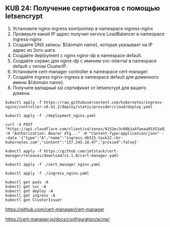## KUB 24: Получение сертификатов с помощью letsencrypt

1. Установите nginx-ingress контроллер в namespace ingress-nginx
2. Проверьте какой IP адрес получил service LoadBalancer в namespace ingress-nginx
3. Создайте DNS запись: ${domain name}, которая указывает на IP адрес из 2ого шага.
4. Создайте deployment с nginx nginx-dp в namespace default.
5. Создайте сервис для nginx-dp с именем svc-internal в namespace default с типом ClusterIP.
6. Установите cert-manager controller в namespace cert-manager.
7. Создайте ingress nginx-ingress в namespace default для доменного имени ${domain name}.
8. Получите валидный ssl сертификат от letsencrypt для вашего домена.


```
kubectl apply -f https://raw.githubusercontent.com/kubernetes/ingress-nginx/controller-v0.41.2/deploy/static/provider/cloud/deploy.yaml

kubectl apply -f ./deployment_nginx.yaml

curl -X POST "https://api.cloudflare.com/client/v4/zones/9152ec3c08b1a4faeaa95353a929fcc5/dns_records" -H "Authorization: Bearer dfg..." -H "Content-Type:application/json" --data '{"type":"A","name":"ingress.d6315.task22.rbr-kubernetes.com","content":"157.245.18.47","proxied":false}'

kubectl apply -f https://github.com/jetstack/cert-manager/releases/download/v1.1.0/cert-manager.yaml

kubectl apply -f ./sert_manager_nginx.yaml

kubectl apply -f ./ingress_nginx.yaml

kubectl get pods -A
kubectl get svc -A
kubectl get deploy -A
kubectl get ingress -A
kubectl get ClusterIssuer

```

https://github.com/cert-manager/cert-manager

https://cert-manager.io/docs/configuration/acme/


